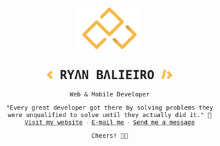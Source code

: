 <p align="center">
    <img src="files/logo.png" alt="Ryan Balieiro" width="150">
</p>

<h1 align="center">
    <samp>
        <img src="files/left-bracket.png" alt="<" width="14">
        <strong>RYΛN BΛLIEIRO</strong>
        <img src="files/right-bracket.png" alt="/>" width="26">
    </samp>
</h3>

<p align="center">
    <samp>
        Web & Mobile Developer
    </samp>
</p>

<p align="center">
    <samp>
    "Every great developer got there by solving problems they were unqualified to solve until they actually did it." 👾️
    <br/>
        <a href="https://ryanbalieiro.com">Visit my website</a> ᐧ
        <a href="mailto:ryanbalieiro@icloud.com">E-mail me</a> ᐧ
        <a href="https://telegram.me/ryanbalieiro">Send me a message</a>
    </samp>
</p>

<p align="center">
    <samp>
       Cheers! 🥂🥂
    </samp>
</p>
